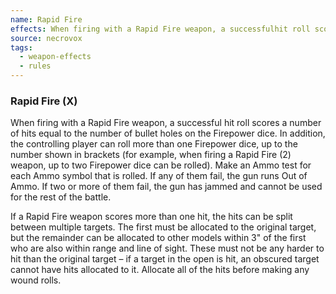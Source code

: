 ```yaml
---
name: Rapid Fire
effects: When firing with a Rapid Fire weapon, a successfulhit roll scores a number of hits equal to the numberof bullet holes on the Firepower dice. In addition, thecontrolling player can roll more than one Firepowerdice, up to the number shown in brackets (for example, when firing a Rapid Fire (2) weapon, up to two Firepower dice can be rolled). Make an Ammo test for each Ammo symbol that is rolled. If any of them fail, the gun runs Out of Ammo. If two or more of them fail, the gun has jammed and cannot be used for the restof the battle.If a Rapid Fire weapon scores more than one hit, the hits can be split between multiple targets. Thefirst must be allocated to the original target, but the remainder can be allocated to other models within 3"of the first who are also within range and line of sight. These must not be any harder to hit than the original target – if a target in the open is hit, an obscured target cannot have hits allocated to it. Allocate all of the hits before making any wound rolls.
source: necrovox
tags:
  - weapon-effects
  - rules
---
```

### Rapid Fire (X)

When firing with a Rapid Fire weapon, a successful
hit roll scores a number of hits equal to the number
of bullet holes on the Firepower dice. In addition, the
controlling player can roll more than one Firepower
dice, up to the number shown in brackets (for example, when firing a Rapid Fire (2) weapon, up to two Firepower dice can be rolled). Make an Ammo test for each Ammo symbol that is rolled. If any of them fail, the gun runs Out of Ammo. If two or more of them fail, the gun has jammed and cannot be used for the rest
of the battle.

If a Rapid Fire weapon scores more than one hit, the hits can be split between multiple targets. The
first must be allocated to the original target, but the remainder can be allocated to other models within 3"
of the first who are also within range and line of sight. These must not be any harder to hit than the original target – if a target in the open is hit, an obscured target cannot have hits allocated to it. Allocate all of the hits before making any wound rolls.